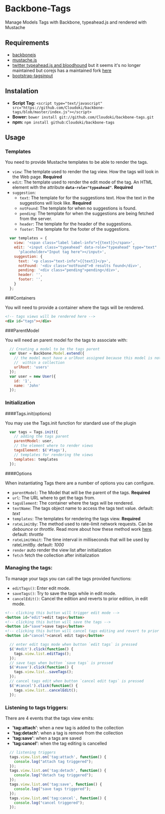 # Backbone-Tags

Manage Models Tags with Backbone, typeahead.js and rendered with Mustache

## Requirements

- [backbonejs](http://backbonejs.org/)
- [mustache.js](https://github.com/janl/mustache.js)
- [twitter typeahead.js and bloodhound](https://github.com/twitter/typeahead.js) but it seems it's no longer maintained but corejs has a maintained fork [here](https://github.com/corejavascript/typeahead.js)
- [bootstrap-tagsinput](https://github.com/bootstrap-tagsinput/bootstrap-tagsinput)

## Instalation

- **Script Tag:** `<script type="text/javascript" src="https://github.com/Cloudoki/backbone-tags/blob/master/index.js"></script>`
- **Bower:** `bower install git://github.com/Cloudoki/backbone-tags.git`
- **npm:** `npm install github:Cloudoki/backbone-tags`

##  Usage

### Templates

You need to provide Mustache templates to be able to render the tags.
- `view`: The template used to render the tag view. How the tags will look in the Web page. **Required**
- `edit`: The template used to render the edit mode of the tag. An HTML element with the attribute **`data-role="typeahead"`**. **Required**
- `suggestion`:
    + `text`: The template for for the suggestions text. How the text in the suggestions will look like. **Required**
    + `notFound`: The template for when no suggestions is found.
    + `pending`: The template for when the suggestions are being fetched from the server.
    + `header`: The template for the header of the suggestions.
    + `footer`: The template for the footer of the suggestions.

```javascript
  var templates = {
    view: '<span class="label label-info">{{text}}</span>',
    edit: '<input class="typeahead" data-role="typeahead" type="text" ' +
      'placeholder="Input tag here"></input>',
    suggestion: {
      text: '<p class="text-info">{{text}}</p>',
      notFound: '<div class="notFound">0 results found</div>',
      pending: '<div class="pending">pending</div>',
      header: '',
      footer: '',
    }
  };
```

###Containers

You will need to provide a container where the tags will be rendered.

```html
<!-- tags views will be rendered here -->
<div id="tags"></div>
```

###ParentModel

You will need an parent model for the tags to associate with:

```javascript
  // Creating a model to be the tags parent
  var User = Backbone.Model.extend({
    // the model must have a urlRoot assigned because this model is not
    //  within a collection 
    urlRoot: 'users'
  });
  var user = new User({
    id: '1',
    name: 'John'
  });
```

### Initialization

####Tags.init(options)

You may use the Tags.init function for standard use of the plugin

```javascript
  var tags = Tags.init({
    // adding the tags parent
    parentModel: user,
    // the element where to render views
    tagsElement: $('#tags'),
    // templates for rendering the views
    templates: templates
  });
```

####Options

When instantiating Tags there are a number of options you can configure.
- `parentModel`: The Model that will be the parent of the tags. **Required**
- `url`: The URL where to get the tags from.
- `tagsElement`: The container where the tags will be rendered.
- `textName`: The tags object name to access the tags text value. default: *text*
- `templates`: The templates for rendering the tags view. **Required**
- `rateLimitBy`: The method used to rate-limit network requests. Can be *debounce* or *throttle*. Read more about how these method work [here](http://drupalmotion.com/article/debounce-and-throttle-visual-explanation). default: *throttle*
- `rateLimitWait`: The time interval in milliseconds that will be used by rateLimitBy. default: *1000*
- `render` auto render the view list after initialization
- `fetch` fetch the collection after initialization

### Managing the tags:

To manage your tags you can call the tags provided functions:
- `editTags()`: Enter edit mode.
- `saveTags()`: Try to save the tags while in edit mode.
- `cancelEdit()`: Cancel the edition and reverts to prior edition, in edit mode.

```html
<!-- clicking this button will trigger edit mode -->
<button id="edit">edit tags</button>
<!-- clicking this button will save the tags -->
<button id="save">save tags</button>
<!-- clicking this button will cancel tags editing and revert to prior editing -->
<button id="cancel">cancel edit tags</button>
```

```javascript
  // enter edit tags mode when button `edit tags` is pressed
  $('#edit').click(function() {
    tags.view.list.editTags();
  });
  // save tags when button `save tags` is pressed
  $('#save').click(function() {
    tags.view.list..saveTags();
  });
  // cancel tags edit when button `cancel edit tags` is pressed
  $('#cancel').click(function() {
    tags.view.list..cancelEdit();
  });
```

### Listening to tags triggers:

There are 4 events that the tags view emits:
- **'tag:attach'**: when a new tag is added to the collection
- **'tag:detach'**: when a tag is remove from the collection
- **'tag:save'**: when a tags are saved
- **'tag:cancel'**: when the tag editing is cancelled

```javascript
  // listening triggers
  tags.view.list.on('tag:attach', function() {
    console.log("attach tag triggered");
  });
  tags.view.list.on('tag:detach', function() {
    console.log("detach tag triggered");
  });
  tags.view.list.on('tag:save', function() {
    console.log("save tags triggered");
  });
  tags.view.list.on('tag:cancel', function() {
    console.log("cancel triggered");
  });
```
